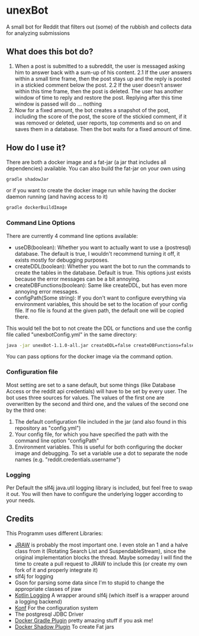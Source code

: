 # unexBot
A small bot for Reddit that filters out (some) of the rubbish and collects data for analyzing submissions

## What does this bot do?
1. When a post is submitted to a subreddit, the user is messaged asking him to answer back with a sum-up of his content.
2.1 If the user answers within a small time frame, then the post stays up and the reply is posted in a stickied comment below the post.
2.2 If the user doesn't answer within this time frame, then the post is deleted. The user has another window of time to reply and restore the post. Replying after this time window is passed will do ... nothing
3. Now for a fixed amount, the bot creates a snapshot of the post, including the score of the post, the score of the stickied comment, if it was removed or deleted, user reports, top comments and so on and saves them in a database. Then the bot waits for a fixed amount of time.

## How do I use it?
There are both a docker image and a fat-jar (a jar that includes all dependencies) available. You can also build the fat-jar on your own using
```bash
gradle shadowJar
```

or if you want to create the docker image run while having the docker daemon running (and having access to it)
```bash
gradle dockerBuildImage
```

### Command Line Options
There are currently 4 command line options available:

- useDB(boolean): Whether you want to actually want to use a (postresql) database. The default is true, I wouldn't recommend turning it off, it exists mostly for debugging purposes.
- createDDL(boolean): Whether you want the bot to run the commands to create the tables in the database. Default is true. This options just exists because the error messages can be a bit annoying.
- createDBFunctions(boolean): Same like createDDL, but has even more annoying error messages.
- configPath(Some string): If you don't want to configure everything via environment variables, this should be set to the location of your config file. If no file is found at the given path, the default one will be copied there.

This would tell the bot to not create the DDL or functions and use the config file called "unexbotConfig.yml" in the same directory:
```bash
java -jar unexBot-1.1.0-all.jar createDDL=false createDBFunctions=false configPath="unexbotConfig.yml"
```

You can pass options for the docker image via the command option.

### Configuration file
Most setting are set to a sane default, but some things (like Database Access or the reddit api credentials) will have to be set by every user.
The bot uses three sources for values. The values of the first one are overwritten by the second and third one, and the values of the second one by the third one:

1. The default configuration file included in the jar (and also found in this repository as "config.yml")
2. Your config file, for which you have specified the path with the command line option "configPath"
3. Environment variables. This is useful for both configuring the docker image and debugging. To set a variable use a dot to separate the node names (e.g. "reddit.credentials.username")

### Logging
Per Default the slf4j java.util logging library is included, but feel free to swap it out. You will then have to configure the underlying logger according to your needs.

## Credits
This Programm uses different Libraries:

- [JRAW](https://github.com/mattbdean/JRAW) is probably the most important one. I even stole an 1 and a halve class from it (Rotating Search List and SuspendableStream), since the original implementation blocks the thread. Maybe someday I will find the time to create a pull request to JRAW to include this (or create my own fork of it and properly integrate it)
- slf4j for logging
- Gson for parsing some data since I'm to stupid to change the appropriate classes of jraw
- [Kotlin Logging](https://github.com/MicroUtils/kotlin-logging) A wrapper around slf4j (which itself is a wrapper around a logging backend)
- [Konf](https://github.com/uchuhimo/konf) For the configuration system
- The postgresql JDBC Driver
- [Docker Gradle Plugin](https://github.com/bmuschko/gradle-docker-plugin) pretty amazing stuff if you ask me!
- [Docker Shadow Plugin](https://github.com/johnrengelman/shadow) To create Fat jars




